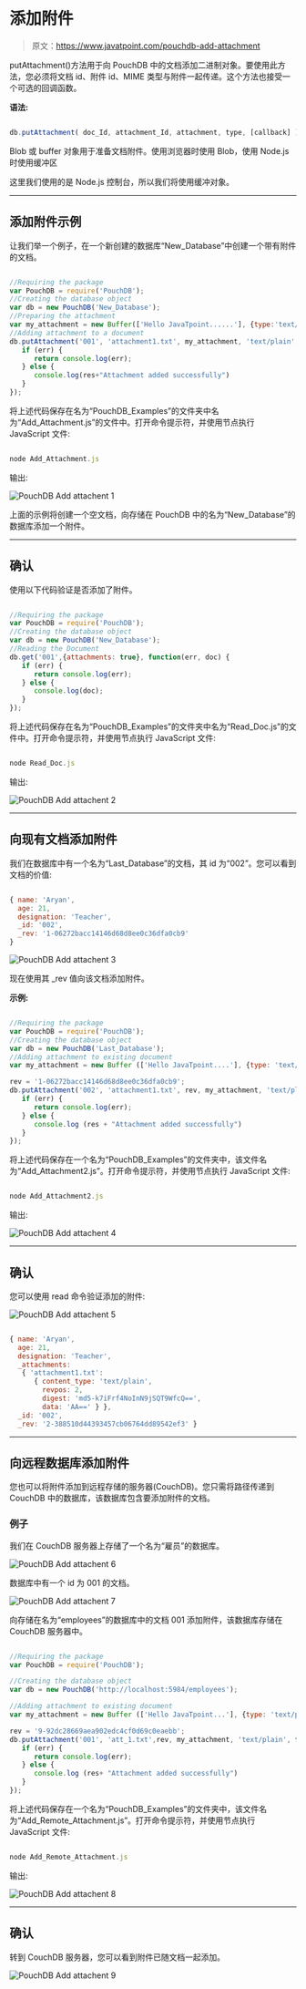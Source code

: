 # 添加附件

> 原文：<https://www.javatpoint.com/pouchdb-add-attachment>

putAttachment()方法用于向 PouchDB 中的文档添加二进制对象。要使用此方法，您必须将文档 id、附件 id、MIME 类型与附件一起传递。这个方法也接受一个可选的回调函数。

**语法:**

```js

db.putAttachment( doc_Id, attachment_Id, attachment, type, [callback] );

```

Blob 或 buffer 对象用于准备文档附件。使用浏览器时使用 Blob，使用 Node.js 时使用缓冲区

这里我们使用的是 Node.js 控制台，所以我们将使用缓冲对象。

* * *

## 添加附件示例

让我们举一个例子，在一个新创建的数据库“New_Database”中创建一个带有附件的文档。

```js

//Requiring the package 
var PouchDB = require('PouchDB');
//Creating the database object 
var db = new PouchDB('New_Database');
//Preparing the attachment 
var my_attachment = new Buffer(['Hello JavaTpoint......'], {type:'text/plain'});
//Adding attachment to a document 
db.putAttachment('001', 'attachment1.txt', my_attachment, 'text/plain', function(err, res) { 
   if (err) { 
      return console.log(err); 
   } else { 
      console.log(res+"Attachment added successfully") 
   } 
});

```

将上述代码保存在名为“PouchDB_Examples”的文件夹中名为“Add_Attachment.js”的文件中。打开命令提示符，并使用节点执行 JavaScript 文件:

```js

node Add_Attachment.js

```

输出:

![PouchDB Add attachent 1](img/50204be04a3f89001f5f60eb6df1187f.png)

上面的示例将创建一个空文档，向存储在 PouchDB 中的名为“New_Database”的数据库添加一个附件。

* * *

## 确认

使用以下代码验证是否添加了附件。

```js

//Requiring the package 
var PouchDB = require('PouchDB');
//Creating the database object 
var db = new PouchDB('New_Database');
//Reading the Document 
db.get('001',{attachments: true}, function(err, doc) { 
   if (err) { 
      return console.log(err); 
   } else { 
      console.log(doc); 
   } 
});

```

将上述代码保存在名为“PouchDB_Examples”的文件夹中名为“Read_Doc.js”的文件中。打开命令提示符，并使用节点执行 JavaScript 文件:

```js

node Read_Doc.js

```

输出:

![PouchDB Add attachent 2](img/6c9aab6270f55a505253e418f3bb9d11.png)

* * *

## 向现有文档添加附件

我们在数据库中有一个名为“Last_Database”的文档，其 id 为“002”。您可以看到文档的价值:

```js

{ name: 'Aryan',
  age: 21,
  designation: 'Teacher',
  _id: '002',
  _rev: '1-06272bacc14146d68d8ee0c36dfa0cb9' 
}

```

![PouchDB Add attachent 3](img/ddffebec39a1bba61324510be5bff13e.png)

现在使用其 _rev 值向该文档添加附件。

**示例:**

```js

//Requiring the package 
var PouchDB = require('PouchDB');
//Creating the database object 
var db = new PouchDB('Last_Database');
//Adding attachment to existing document 
var my_attachment = new Buffer (['Hello JavaTpoint....'], {type: 'text/plain'});

rev = '1-06272bacc14146d68d8ee0c36dfa0cb9'; 
db.putAttachment('002', 'attachment1.txt', rev, my_attachment, 'text/plain', function(err, res) { 
   if (err) { 
      return console.log(err); 
   } else { 
      console.log (res + "Attachment added successfully") 
   } 
});

```

将上述代码保存在一个名为“PouchDB_Examples”的文件夹中，该文件名为“Add_Attachment2.js”。打开命令提示符，并使用节点执行 JavaScript 文件:

```js

node Add_Attachment2.js

```

输出:

![PouchDB Add attachent 4](img/67cde901b54aec799a4a0c37d299f3ab.png)

* * *

## 确认

您可以使用 read 命令验证添加的附件:

![PouchDB Add attachent 5](img/35baa44608e6f9bd7e9057bd3a05858d.png)

```js

{ name: 'Aryan',
  age: 21,
  designation: 'Teacher',
  _attachments:
   { 'attachment1.txt':
      { content_type: 'text/plain',
        revpos: 2,
        digest: 'md5-k7iFrf4NoInN9jSQT9WfcQ==',
        data: 'AA==' } },
  _id: '002',
  _rev: '2-388510d44393457cb06764dd89542ef3' }

```

* * *

## 向远程数据库添加附件

您也可以将附件添加到远程存储的服务器(CouchDB)。您只需将路径传递到 CouchDB 中的数据库，该数据库包含要添加附件的文档。

### 例子

我们在 CouchDB 服务器上存储了一个名为“雇员”的数据库。

![PouchDB Add attachent 6](img/193e28984822b932c69125f9e5361b68.png)

数据库中有一个 id 为 001 的文档。

![PouchDB Add attachent 7](img/9f048b835ce913a6b2b09c41ce2a3cdd.png)

向存储在名为“employees”的数据库中的文档 001 添加附件，该数据库存储在 CouchDB 服务器中。

```js

//Requiring the package
var PouchDB = require('PouchDB');

//Creating the database object
var db = new PouchDB('http://localhost:5984/employees');

//Adding attachment to existing document
var my_attachment = new Buffer (['Hello JavaTpoint...'], {type: 'text/plain'});

rev = '9-92dc28669aea902edc4cf0d69c0eaebb';
db.putAttachment('001', 'att_1.txt',rev, my_attachment, 'text/plain', function(err, res) {
   if (err) {
      return console.log(err);
   } else {
      console.log (res+ "Attachment added successfully")
   }
});

```

将上述代码保存在一个名为“PouchDB_Examples”的文件夹中，该文件名为“Add_Remote_Attachment.js”。打开命令提示符，并使用节点执行 JavaScript 文件:

```js

node Add_Remote_Attachment.js

```

输出:

![PouchDB Add attachent 8](img/0f57f10f9cd9fdbc246d15a17656a108.png)

* * *

## 确认

转到 CouchDB 服务器，您可以看到附件已随文档一起添加。

![PouchDB Add attachent 9](img/2fbfd603a7c3b7b06b45bfd746cd13db.png)